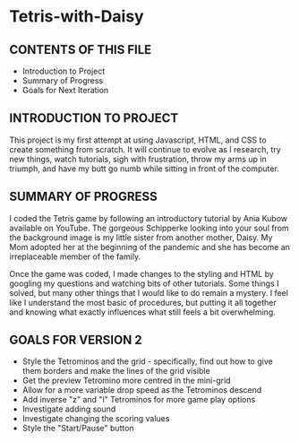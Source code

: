 # Tetris-with-Daisy

CONTENTS OF THIS FILE
---------------------

* Introduction to Project
* Summary of Progress
* Goals for Next Iteration

INTRODUCTION TO PROJECT
----------------------

This project is my first attempt at using Javascript, HTML, and CSS to create something from scratch. 
It will continue to evolve as I research, try new things, watch tutorials, sigh with frustration, 
throw my arms up in triumph, and have my butt go numb while sitting in front of the computer. 

SUMMARY OF PROGRESS
-------------------

I coded the Tetris game by following an introductory tutorial by Ania Kubow available on YouTube. The gorgeous Schipperke 
looking into your soul from the background image is my little sister from another mother, Daisy. My Mom adopted
her at the beginning of the pandemic and she has become an irreplaceable member of the family.

Once the game was coded, I made changes to the styling and HTML by googling my questions and watching bits of other tutorials. 
Some things I solved, but many other things that I would like to do remain a mystery. I feel like I understand the most 
basic of procedures, but putting it all together and knowing what exactly influences what still feels a bit overwhelming. 

GOALS FOR VERSION 2
-------------------

* Style the Tetrominos and the grid - specifically, find out how to give them borders and make the lines
  of the grid visible
* Get the preview Tetromino more centred in the mini-grid
* Allow for a more variable drop speed as the Tetrominos descend
* Add inverse "z" and "l" Tetrominos for more game play options
* Investigate adding sound
* Investigate changing the scoring values
* Style the "Start/Pause" button






